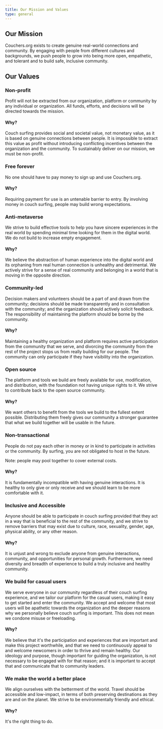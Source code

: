 ```yaml
---
title: Our Mission and Values
type: general
---
```


## Our Mission

Couchers.org exists to create genuine real-world connections and community. By engaging with people from different cultures and backgrounds, we push people to grow into being more open, empathetic, and tolerant and to build safe, inclusive community.

## Our Values

### Non-profit

Profit will not be extracted from our organization, platform or community by any individual or organization. All funds, efforts, and decisions will be directed towards the mission.

#### Why?

Couch surfing provides social and societal value, not monetary value, as it is based on genuine connections between people. It is impossible to extract this value as profit without introducing conflicting incentives between the organization and the community. To sustainably deliver on our mission, we must be non-profit.

### Free forever

No one should have to pay money to sign up and use Couchers.org.

#### Why?

Requiring payment for use is an untenable barrier to entry. By involving money in couch surfing, people may build wrong expectations.

### Anti-metaverse

We strive to build effective tools to help you have sincere experiences in the real world by spending minimal time looking for them in the digital world. We do not build to increase empty engagement.

#### Why?

We believe the abstraction of human experience into the digital world and its orphaning from real human connection is unhealthy and detrimental. We actively strive for a sense of real community and belonging in a world that is moving in the opposite direction.

### Community-led

Decision makers and volunteers should be a part of and drawn from the community; decisions should be made transparently and in consultation with the community; and the organization should actively solicit feedback. The responsibility of maintaining the platform should be borne by the community.

#### Why?

Maintaining a healthy organization and platform requires active participation from the community that we serve, and divorcing the community from the rest of the project stops us from really building for our people. The community can only participate if they have visibility into the organization.

### Open source

The platform and tools we build are freely available for use, modification, and distribution, with the foundation not having unique rights to it. We strive to contribute back to the open source community.

#### Why?

We want others to benefit from the tools we build to the fullest extent possible. Distributing them freely gives our community a stronger guarantee that what we build together will be usable in the future.

### Non-transactional

People do not pay each other in money or in kind to participate in activities or the community. By surfing, you are not obligated to host in the future.

Note: people may pool together to cover external costs.

#### Why?

It is fundamentally incompatible with having genuine interactions. It is healthy to only give or only receive and we should learn to be more comfortable with it.

### Inclusive and Accessible

Anyone should be able to participate in couch surfing provided that they act in a way that is beneficial to the rest of the community, and we strive to remove barriers that may exist due to culture, race, sexuality, gender, age, physical ability, or any other reason.

#### Why?

It is unjust and wrong to exclude anyone from genuine interactions, community, and opportunities for personal growth. Furthermore, we need diversity and breadth of experience to build a truly inclusive and healthy community.

### We build for casual users

We serve everyone in our community regardless of their couch surfing experience, and we tailor our platform for the casual users, making it easy to get started and enter the community. We accept and welcome that most users will be apathetic towards the organization and the deeper reasons why we personally believe couch surfing is important. This does not mean we condone misuse or freeloading.

#### Why?

We believe that it's the participation and experiences that are important and make this project worthwhile, and that we need to continuously appeal to and welcome newcomers in order to thrive and remain healthy. Our ideology and purpose, though important for guiding the organization, is not necessary to be engaged with for that reason; and it is important to accept that and communicate that to community leaders.

### We make the world a better place

We align ourselves with the betterment of the world. Travel should be accessible and low-impact, in terms of both preserving destinations as they are and on the planet. We strive to be environmentally friendly and ethical.

#### Why?

It's the right thing to do.
